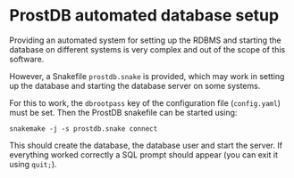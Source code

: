 # ProstDB automated database setup

Providing an automated system for setting up the RDBMS and starting the database
on different systems is very complex and out of the scope of this software.

However, a Snakefile ``prostdb.snake`` is provided, which may work in setting
up the database and starting the database server on some systems.

For this to work, the ``dbrootpass`` key of the configuration file
(``config.yaml``) must be set. Then the ProstDB snakefile
can be started using:
```
snakemake -j -s prostdb.snake connect
```

This should create the database, the database user and start the server.
If everything worked correctly a SQL prompt should appear
(you can exit it using ``quit;``).

